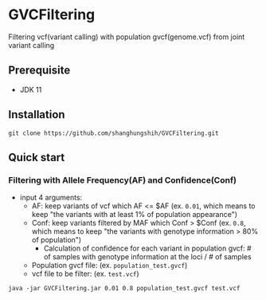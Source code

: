 # GVCFiltering
Filtering vcf(variant calling) with population gvcf(genome.vcf) from joint variant calling

## Prerequisite
- JDK 11

## Installation
``` shell
git clone https://github.com/shanghungshih/GVCFiltering.git
```

## Quick start
### Filtering with Allele Frequency(AF) and Confidence(Conf)
- input 4 arguments:
    - AF: keep variants of vcf which AF <= $AF (ex. `0.01`, which means to keep "the variants with at least 1% of population appearance")
    - Conf: keep variants filtered by MAF which Conf > $Conf (ex. `0.8`, which means to keep "the variants with genotype information > 80% of population")
        - Calculation of confidence for each variant in population gvcf: # of samples with genotype information at the loci / # of samples
    - Population gvcf file: (ex. `population_test.gvcf`)
    - vcf file to be filter: (ex. `test.vcf`) 
```
java -jar GVCFiltering.jar 0.01 0.8 population_test.gvcf test.vcf
```

